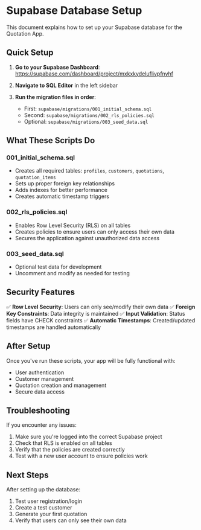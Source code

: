 
# Supabase Database Setup

This document explains how to set up your Supabase database for the Quotation App.

## Quick Setup

1. **Go to your Supabase Dashboard**: https://supabase.com/dashboard/project/mxkxkydeluflivpfnyhf

2. **Navigate to SQL Editor** in the left sidebar

3. **Run the migration files in order**:
   - First: `supabase/migrations/001_initial_schema.sql`
   - Second: `supabase/migrations/002_rls_policies.sql` 
   - Optional: `supabase/migrations/003_seed_data.sql`

## What These Scripts Do

### 001_initial_schema.sql
- Creates all required tables: `profiles`, `customers`, `quotations`, `quotation_items`
- Sets up proper foreign key relationships
- Adds indexes for better performance
- Creates automatic timestamp triggers

### 002_rls_policies.sql
- Enables Row Level Security (RLS) on all tables
- Creates policies to ensure users can only access their own data
- Secures the application against unauthorized data access

### 003_seed_data.sql
- Optional test data for development
- Uncomment and modify as needed for testing

## Security Features

✅ **Row Level Security**: Users can only see/modify their own data
✅ **Foreign Key Constraints**: Data integrity is maintained
✅ **Input Validation**: Status fields have CHECK constraints
✅ **Automatic Timestamps**: Created/updated timestamps are handled automatically

## After Setup

Once you've run these scripts, your app will be fully functional with:
- User authentication
- Customer management
- Quotation creation and management
- Secure data access

## Troubleshooting

If you encounter any issues:
1. Make sure you're logged into the correct Supabase project
2. Check that RLS is enabled on all tables
3. Verify that the policies are created correctly
4. Test with a new user account to ensure policies work

## Next Steps

After setting up the database:
1. Test user registration/login
2. Create a test customer
3. Generate your first quotation
4. Verify that users can only see their own data
